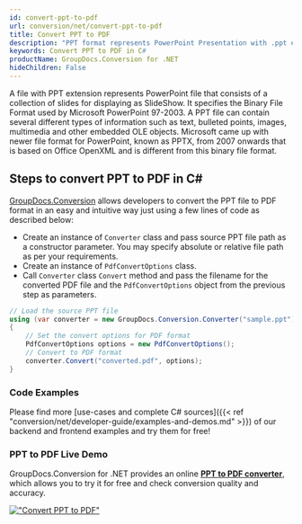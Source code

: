 ```yaml
---
id: convert-ppt-to-pdf
url: conversion/net/convert-ppt-to-pdf
title: Convert PPT to PDF
description: "PPT format represents PowerPoint Presentation with .ppt extension. Learn how to convert PPT to PDF file programmatically in C# language using GroupDocs.Conversion for .NET library."
keywords: Convert PPT to PDF in C#
productName: GroupDocs.Conversion for .NET
hideChildren: False
---
```


A file with PPT extension represents PowerPoint file that consists of a collection of slides for displaying as SlideShow. It specifies the Binary File Format used by Microsoft PowerPoint 97-2003. A PPT file can contain several different types of information such as text, bulleted points, images, multimedia and other embedded OLE objects. Microsoft came up with newer file format for PowerPoint, known as PPTX, from 2007 onwards that is based on Office OpenXML and is different from this binary file format.

## Steps to convert PPT to PDF in C#

[GroupDocs.Conversion](https://products.groupdocs.com/conversion/net) allows developers to convert the PPT file to PDF format in an easy and intuitive way just using a few lines of code as described below:

* Create an instance of `Converter` class and pass source PPT file path as a constructor parameter. You may specify absolute or relative file path as per your requirements. 
* Create an instance of `PdfConvertOptions` class.
* Call `Converter` class `Convert` method and pass the filename for the converted PDF file and the `PdfConvertOptions` object from the previous step as parameters.

```csharp
// Load the source PPT file
using (var converter = new GroupDocs.Conversion.Converter("sample.ppt"))
{
    // Set the convert options for PDF format
    PdfConvertOptions options = new PdfConvertOptions();
    // Convert to PDF format
    converter.Convert("converted.pdf", options);
}
```

### Code Examples

Please find more [use-cases and complete C# sources]({{< ref "conversion/net/developer-guide/examples-and-demos.md" >}}) of our backend and frontend examples and try them for free!

### PPT to PDF Live Demo

GroupDocs.Conversion for .NET provides an online [**PPT to PDF converter**](https://products.groupdocs.app/conversion/ppt-to-pdf), which allows you to try it for free and check conversion quality and accuracy.

[!["Convert PPT to PDF"](conversion/net/images/convert-ppt-to-pdf.png)](https://products.groupdocs.app/conversion/ppt-to-pdf)